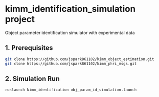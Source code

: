 # kimm_identification_simulation project 
Object parameter identification simulator with experimental data

## 1. Prerequisites
```bash
git clone https://github.com/jspark861102/kimm_object_estimation.git
git clone https://github.com/jspark861102/kimm_phri_msgs.git
```

## 2. Simulation Run
```bash
roslaunch kimm_identification obj_param_id_simulation.launch
```